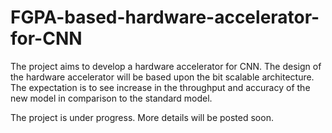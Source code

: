 # FGPA-based-hardware-accelerator-for-CNN
The project aims to develop a hardware accelerator for CNN. The design of the hardware accelerator will be based upon the bit scalable architecture. The expectation is to see increase in the throughput and accuracy of the new model in comparison to the standard model.

The project is under progress. More details will be posted soon.

